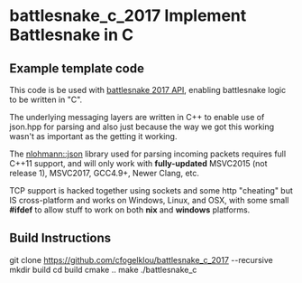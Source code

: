 # battlesnake_c_2017 Implement Battlesnake in C #

## Example template code ##

This code is be used with [battlesnake 2017 API](https://github.com/sendwithus/battlesnake), enabling battlesnake logic to be written in "C".

The underlying messaging layers are written in C++ to enable use of json.hpp for parsing and also just because the way we got this working wasn't as important as the getting it working.

The [nlohmann::json](https://github.com/nlohmann/json) library used for parsing incoming packets requires full C++11 support, and will only work with **fully-updated** MSVC2015 (not release 1), MSVC2017, GCC4.9+, Newer Clang, etc.

TCP support is hacked together using sockets and some http "cheating" but IS cross-platform and works on Windows, Linux, and OSX, with some small **#ifdef** to allow stuff to work on both **nix** and **windows** platforms.

## Build Instructions ##

  git clone https://github.com/cfogelklou/battlesnake_c_2017 --recursive
  mkdir build
  cd build
  cmake ..
  make
  ./battlesnake_c
